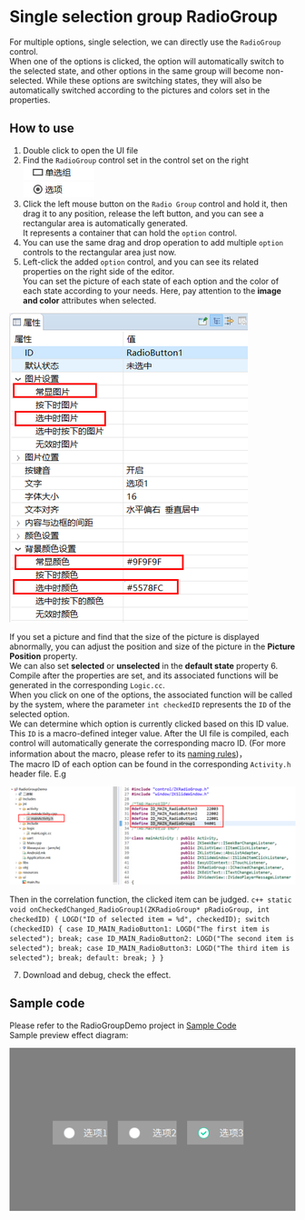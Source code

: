 # Single selection group RadioGroup
For multiple options, single selection, we can directly use the `RadioGroup` control.  
When one of the options is clicked, the option will automatically switch to the selected state, and other options in the same group will become non-selected. While these options are switching states, they will also be automatically switched according to the pictures and colors set in the properties.

## How to use
1. Double click to open the UI file
2. Find the `RadioGroup` control set in the control set on the right   
   ![](assets/radiogroup/r1.png)  
   ![](assets/radiogroup/option.png) 
3. Click the left mouse button on the `Radio Group` control and hold it, then drag it to any position, release the left button, and you can see a rectangular area is automatically generated.  
   It represents a container that can hold the `option` control.  
4. You can use the same drag and drop operation to add multiple `option` controls to the rectangular area just now.  
5. Left-click the added `option` control, and you can see its related properties on the right side of the editor.    
   You can set the picture of each state of each option and the color of each state according to your needs. Here, pay attention to the **image and color** attributes when selected.  
  
  ![](assets/radiogroup/properties.png)  
  
  If you set a picture and find that the size of the picture is displayed abnormally, you can adjust the position and size of the picture in the **Picture Position** property.  
  We can also set **selected** or **unselected** in the **default state** property
6. Compile after the properties are set, and its associated functions will be generated in the corresponding `Logic.cc`.  
   When you click on one of the options, the associated function will be called by the system, where the parameter `int checkedID` represents the `ID` of the selected option.  
   We can determine which option is currently clicked based on this ID value.
   This `ID` is a macro-defined integer value. After the UI file is compiled, each control will automatically generate the corresponding macro ID. (For more information about the macro, please refer to its [naming rules](name_rule.md#id_macro_rule))，  
   The macro ID of each option can be found in the corresponding `Activity.h` header file. E.g  
   
   ![](assets/radiogroup/id.png)  
   
   Then in the correlation function, the clicked item can be judged.
    ```c++
    static void onCheckedChanged_RadioGroup1(ZKRadioGroup* pRadioGroup, int checkedID) {
      LOGD("ID of selected item = %d", checkedID);
      switch (checkedID) {
        case ID_MAIN_RadioButton1:
          LOGD("The first item is selected");
          break;
        case ID_MAIN_RadioButton2:
          LOGD("The second item is selected");
          break;
        case ID_MAIN_RadioButton3:
          LOGD("The third item is selected");
          break;
        default:
          break;
      }
    }
    ```
 
7. Download and debug, check the effect.
 

## Sample code

Please refer to the RadioGroupDemo project in [Sample Code](demo_download.md#demo_download)  
Sample preview effect diagram:

![效果图](assets/radiogroup/example.png)
